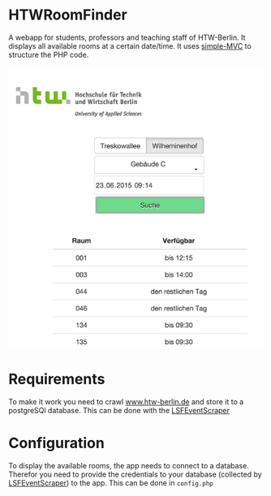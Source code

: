 # HTWRoomFinder

A webapp for students, professors and teaching staff of HTW-Berlin. 
It displays all available rooms at a certain date/time. 
It uses [simple-MVC](https://github.com/simple-mvc-framework/framework) to structure the PHP code. 

![](https://github.com/pascalweiss/pics/blob/master/htw-roomfinder.png?raw=true)

Requirements
============
To make it work you need to crawl www.htw-berlin.de and store it to a postgreSQl database.
This can be done with the [LSFEventScraper](https://github.com/pascalweiss/LSFEventScraper)

Configuration
=============
To display the available rooms, the app needs to connect to a database. 
Therefor you need to provide the credentials to your database (collected by [LSFEventScraper](https://github.com/pascalweiss/LSFEventScraper)) to the app. 
This can be done in ```config.php```


